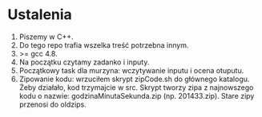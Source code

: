 Ustalenia
=========

1. Piszemy w C++.
2. Do tego repo trafia wszelka treść potrzebna innym.
3. \>= gcc 4.8.
4. Na początku czytamy zadanko i inputy.
5. Początkowy task dla murzyna: wczytywanie inputu i ocena otuputu.
6. Zipowanie kodu: wrzuciłem skrypt zipCode.sh do głównego katalogu. Żeby działało, kod trzymajcie w src.
Skrypt tworzy zipa z najnowszego kodu o nazwie: godzinaMinutaSekunda.zip (np. 201433.zip). Stare zipy przenosi do oldzips.
